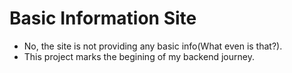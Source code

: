# Basic Information Site 

- No, the site is not providing any basic info(What even is that?).
- This project marks the begining of my backend journey.
